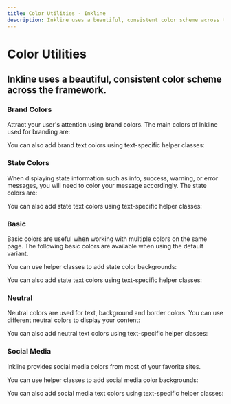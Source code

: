 ```yaml
---
title: Color Utilities - Inkline
description: Inkline uses a beautiful, consistent color scheme across the framework. 
---
```


<script setup>
import {
    ColorBasicBackgroundExample,
    ColorBasicBlueBackgroundExample,
    ColorBasicBlueTextExample,
    ColorBasicGreenBackgroundExample,
    ColorBasicGreenTextExample,
    ColorBasicOrangeBackgroundExample,
    ColorBasicOrangeTextExample,
    ColorBasicPinkBackgroundExample,
    ColorBasicPinkTextExample,
    ColorBasicPurpleBackgroundExample,
    ColorBasicPurpleTextExample,
    ColorBasicRedBackgroundExample,
    ColorBasicRedTextExample,
    ColorBasicTealBackgroundExample,
    ColorBasicTealTextExample,
    ColorBasicTextExample,
    ColorBasicYellowBackgroundExample,
    ColorBasicYellowTextExample,
    ColorBrandBackgroundExample,
    ColorBrandDarkBackgroundExample,
    ColorBrandDarkTextExample,
    ColorBrandLightBackgroundExample,
    ColorBrandLightTextExample,
    ColorBrandPrimaryBackgroundExample,
    ColorBrandPrimaryTextExample,
    ColorBrandSecondaryBackgroundExample,
    ColorBrandSecondaryTextExample,
    ColorBrandTextExample,
    ColorNeutralBackgroundExample,
    ColorNeutralTextExample,
    ColorSocialBackgroundExample,
    ColorSocialTextExample,
    ColorStateBackgroundExample,
    ColorStateDangerBackgroundExample,
    ColorStateDangerTextExample,
    ColorStateInfoBackgroundExample,
    ColorStateInfoTextExample,
    ColorStateSuccessBackgroundExample,
    ColorStateSuccessTextExample,
    ColorStateTextExample,
    ColorStateWarningBackgroundExample,
    ColorStateWarningTextExample
} from '@inkline/inkline/stories/utilities/color/index.mjs';
import { default as ColorBasicBackgroundExampleHTML } from '@inkline/inkline/stories/utilities/color/basic-background.html?raw';
import { default as ColorBasicBlueBackgroundExampleHTML } from '@inkline/inkline/stories/utilities/color/basic-blue-background.html?raw';
import { default as ColorBasicBlueTextExampleHTML } from '@inkline/inkline/stories/utilities/color/basic-blue-text.html?raw';
import { default as ColorBasicGreenBackgroundExampleHTML } from '@inkline/inkline/stories/utilities/color/basic-green-background.html?raw';
import { default as ColorBasicGreenTextExampleHTML } from '@inkline/inkline/stories/utilities/color/basic-green-text.html?raw';
import { default as ColorBasicOrangeBackgroundExampleHTML } from '@inkline/inkline/stories/utilities/color/basic-orange-background.html?raw';
import { default as ColorBasicOrangeTextExampleHTML } from '@inkline/inkline/stories/utilities/color/basic-orange-text.html?raw';
import { default as ColorBasicPinkBackgroundExampleHTML } from '@inkline/inkline/stories/utilities/color/basic-pink-background.html?raw';
import { default as ColorBasicPinkTextExampleHTML } from '@inkline/inkline/stories/utilities/color/basic-pink-text.html?raw';
import { default as ColorBasicPurpleBackgroundExampleHTML } from '@inkline/inkline/stories/utilities/color/basic-purple-background.html?raw';
import { default as ColorBasicPurpleTextExampleHTML } from '@inkline/inkline/stories/utilities/color/basic-purple-text.html?raw';
import { default as ColorBasicRedBackgroundExampleHTML } from '@inkline/inkline/stories/utilities/color/basic-red-background.html?raw';
import { default as ColorBasicRedTextExampleHTML } from '@inkline/inkline/stories/utilities/color/basic-red-text.html?raw';
import { default as ColorBasicTealBackgroundExampleHTML } from '@inkline/inkline/stories/utilities/color/basic-teal-background.html?raw';
import { default as ColorBasicTealTextExampleHTML } from '@inkline/inkline/stories/utilities/color/basic-teal-text.html?raw';
import { default as ColorBasicTextExampleHTML } from '@inkline/inkline/stories/utilities/color/basic-text.html?raw';
import { default as ColorBasicYellowBackgroundExampleHTML } from '@inkline/inkline/stories/utilities/color/basic-yellow-background.html?raw';
import { default as ColorBasicYellowTextExampleHTML } from '@inkline/inkline/stories/utilities/color/basic-yellow-text.html?raw';
import { default as ColorBrandBackgroundExampleHTML } from '@inkline/inkline/stories/utilities/color/brand-background.html?raw';
import { default as ColorBrandDarkBackgroundExampleHTML } from '@inkline/inkline/stories/utilities/color/brand-dark-background.html?raw';
import { default as ColorBrandDarkTextExampleHTML } from '@inkline/inkline/stories/utilities/color/brand-dark-text.html?raw';
import { default as ColorBrandLightBackgroundExampleHTML } from '@inkline/inkline/stories/utilities/color/brand-light-background.html?raw';
import { default as ColorBrandLightTextExampleHTML } from '@inkline/inkline/stories/utilities/color/brand-light-text.html?raw';
import { default as ColorBrandPrimaryBackgroundExampleHTML } from '@inkline/inkline/stories/utilities/color/brand-primary-background.html?raw';
import { default as ColorBrandPrimaryTextExampleHTML } from '@inkline/inkline/stories/utilities/color/brand-primary-text.html?raw';
import { default as ColorBrandSecondaryBackgroundExampleHTML } from '@inkline/inkline/stories/utilities/color/brand-secondary-background.html?raw';
import { default as ColorBrandSecondaryTextExampleHTML } from '@inkline/inkline/stories/utilities/color/brand-secondary-text.html?raw';
import { default as ColorBrandTextExampleHTML } from '@inkline/inkline/stories/utilities/color/brand-text.html?raw';
import { default as ColorNeutralBackgroundExampleHTML } from '@inkline/inkline/stories/utilities/color/neutral-background.html?raw';
import { default as ColorNeutralTextExampleHTML } from '@inkline/inkline/stories/utilities/color/neutral-text.html?raw';
import { default as ColorSocialBackgroundExampleHTML } from '@inkline/inkline/stories/utilities/color/social-background.html?raw';
import { default as ColorSocialTextExampleHTML } from '@inkline/inkline/stories/utilities/color/social-text.html?raw';
import { default as ColorStateBackgroundExampleHTML } from '@inkline/inkline/stories/utilities/color/state-background.html?raw';
import { default as ColorStateDangerBackgroundExampleHTML } from '@inkline/inkline/stories/utilities/color/state-danger-background.html?raw';
import { default as ColorStateDangerTextExampleHTML } from '@inkline/inkline/stories/utilities/color/state-danger-text.html?raw';
import { default as ColorStateInfoBackgroundExampleHTML } from '@inkline/inkline/stories/utilities/color/state-info-background.html?raw';
import { default as ColorStateInfoTextExampleHTML } from '@inkline/inkline/stories/utilities/color/state-info-text.html?raw';
import { default as ColorStateSuccessBackgroundExampleHTML } from '@inkline/inkline/stories/utilities/color/state-success-background.html?raw';
import { default as ColorStateSuccessTextExampleHTML } from '@inkline/inkline/stories/utilities/color/state-success-text.html?raw';
import { default as ColorStateTextExampleHTML } from '@inkline/inkline/stories/utilities/color/state-text.html?raw';
import { default as ColorStateWarningBackgroundExampleHTML } from '@inkline/inkline/stories/utilities/color/state-warning-background.html?raw';
import { default as ColorStateWarningTextExampleHTML } from '@inkline/inkline/stories/utilities/color/state-warning-text.html?raw';
</script>


# Color Utilities

## Inkline uses a beautiful, consistent color scheme across the framework. 

### Brand Colors

Attract your user's attention using brand colors. The main colors of Inkline used for branding are:

<example type="color-utilities" :component="ColorBrandBackgroundExample" :html="ColorBrandBackgroundExampleHTML"></example>

<example type="color-utilities" :component="ColorBrandPrimaryBackgroundExample" :html="ColorBrandPrimaryBackgroundExampleHTML"></example>

<example type="color-utilities" :component="ColorBrandSecondaryBackgroundExample" :html="ColorBrandSecondaryBackgroundExampleHTML"></example>

<example type="color-utilities" :component="ColorBrandLightBackgroundExample" :html="ColorBrandLightBackgroundExampleHTML"></example>

<example type="color-utilities" :component="ColorBrandDarkBackgroundExample" :html="ColorBrandDarkBackgroundExampleHTML"></example>

You can also add brand text colors using text-specific helper classes:

<example type="color-utilities" :component="ColorBrandTextExample" :html="ColorBrandTextExampleHTML"></example>

<example type="color-utilities" :component="ColorBrandPrimaryTextExample" :html="ColorBrandPrimaryTextExampleHTML"></example>

<example type="color-utilities" :component="ColorBrandSecondaryTextExample" :html="ColorBrandSecondaryTextExampleHTML"></example>

<example type="color-utilities" :component="ColorBrandLightTextExample" :html="ColorBrandLightTextExampleHTML"></example>

<example type="color-utilities" :component="ColorBrandDarkTextExample" :html="ColorBrandDarkTextExampleHTML"></example>

### State Colors
When displaying state information such as info, success, warning, or error messages, you will need to color your message accordingly. The state colors are:

<example type="color-utilities" :component="ColorStateBackgroundExample" :html="ColorStateBackgroundExampleHTML"></example>

<example type="color-utilities" :component="ColorStateInfoBackgroundExample" :html="ColorStateInfoBackgroundExampleHTML"></example>

<example type="color-utilities" :component="ColorStateSuccessBackgroundExample" :html="ColorStateSuccessBackgroundExampleHTML"></example>

<example type="color-utilities" :component="ColorStateWarningBackgroundExample" :html="ColorStateWarningBackgroundExampleHTML"></example>

<example type="color-utilities" :component="ColorStateDangerBackgroundExample" :html="ColorStateDangerBackgroundExampleHTML"></example>

You can also add state text colors using text-specific helper classes:

<example type="color-utilities" :component="ColorStateTextExample" :html="ColorStateTextExampleHTML"></example>

<example type="color-utilities" :component="ColorStateInfoTextExample" :html="ColorStateInfoTextExampleHTML"></example>

<example type="color-utilities" :component="ColorStateSuccessTextExample" :html="ColorStateSuccessTextExampleHTML"></example>

<example type="color-utilities" :component="ColorStateWarningTextExample" :html="ColorStateWarningTextExampleHTML"></example>

<example type="color-utilities" :component="ColorStateDangerTextExample" :html="ColorStateDangerTextExampleHTML"></example>

### Basic
Basic colors are useful when working with multiple colors on the same page. The following basic colors are 
available when using the default variant.

You can use helper classes to add state color backgrounds:

<example type="color-utilities" :component="ColorBasicBackgroundExample" :html="ColorBasicBackgroundExampleHTML"></example>

<example type="color-utilities" :component="ColorBasicRedBackgroundExample" :html="ColorBasicRedBackgroundExampleHTML"></example>

<example type="color-utilities" :component="ColorBasicOrangeBackgroundExample" :html="ColorBasicOrangeBackgroundExampleHTML"></example>

<example type="color-utilities" :component="ColorBasicYellowBackgroundExample" :html="ColorBasicYellowBackgroundExampleHTML"></example>

<example type="color-utilities" :component="ColorBasicGreenBackgroundExample" :html="ColorBasicGreenBackgroundExampleHTML"></example>

<example type="color-utilities" :component="ColorBasicTealBackgroundExample" :html="ColorBasicTealBackgroundExampleHTML"></example>

<example type="color-utilities" :component="ColorBasicBlueBackgroundExample" :html="ColorBasicBlueBackgroundExampleHTML"></example>

<example type="color-utilities" :component="ColorBasicPurpleBackgroundExample" :html="ColorBasicPurpleBackgroundExampleHTML"></example>

<example type="color-utilities" :component="ColorBasicPinkBackgroundExample" :html="ColorBasicPinkBackgroundExampleHTML"></example>

You can also add state text colors using text-specific helper classes:

<example type="color-utilities" :component="ColorBasicTextExample" :html="ColorBasicTextExampleHTML"></example>

<example type="color-utilities" :component="ColorBasicRedTextExample" :html="ColorBasicRedTextExampleHTML"></example>

<example type="color-utilities" :component="ColorBasicOrangeTextExample" :html="ColorBasicOrangeTextExampleHTML"></example>

<example type="color-utilities" :component="ColorBasicYellowTextExample" :html="ColorBasicYellowTextExampleHTML"></example>

<example type="color-utilities" :component="ColorBasicGreenTextExample" :html="ColorBasicGreenTextExampleHTML"></example>

<example type="color-utilities" :component="ColorBasicTealTextExample" :html="ColorBasicTealTextExampleHTML"></example>

<example type="color-utilities" :component="ColorBasicBlueTextExample" :html="ColorBasicBlueTextExampleHTML"></example>

<example type="color-utilities" :component="ColorBasicPurpleTextExample" :html="ColorBasicPurpleTextExampleHTML"></example>

<example type="color-utilities" :component="ColorBasicPinkTextExample" :html="ColorBasicPinkTextExampleHTML"></example>

### Neutral
Neutral colors are used for text, background and border colors. You can use different neutral colors to display your content:

<example type="color-utilities" :component="ColorNeutralBackgroundExample" :html="ColorNeutralBackgroundExampleHTML"></example>

You can also add neutral text colors using text-specific helper classes:

<example type="color-utilities" :component="ColorNeutralTextExample" :html="ColorNeutralTextExampleHTML"></example>

### Social Media
Inkline provides social media colors from most of your favorite sites.

You can use helper classes to add social media color backgrounds:

<example type="color-utilities" :component="ColorSocialBackgroundExample" :html="ColorSocialBackgroundExampleHTML"></example>

You can also add social media text colors using text-specific helper classes:

<example type="color-utilities" :component="ColorSocialTextExample" :html="ColorSocialTextExampleHTML"></example>
